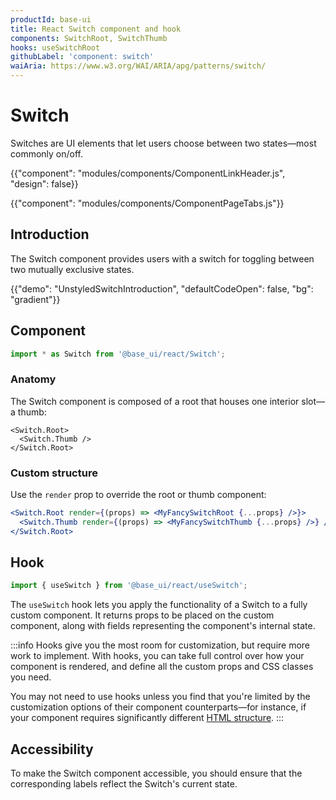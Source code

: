 ```yaml
---
productId: base-ui
title: React Switch component and hook
components: SwitchRoot, SwitchThumb
hooks: useSwitchRoot
githubLabel: 'component: switch'
waiAria: https://www.w3.org/WAI/ARIA/apg/patterns/switch/
---
```


# Switch

<p class="description">Switches are UI elements that let users choose between two states—most commonly on/off.</p>

{{"component": "modules/components/ComponentLinkHeader.js", "design": false}}

{{"component": "modules/components/ComponentPageTabs.js"}}

## Introduction

The Switch component provides users with a switch for toggling between two mutually exclusive states.

{{"demo": "UnstyledSwitchIntroduction", "defaultCodeOpen": false, "bg": "gradient"}}

## Component

```jsx
import * as Switch from '@base_ui/react/Switch';
```

### Anatomy

The Switch component is composed of a root that houses one interior slot—a thumb:

```tsx
<Switch.Root>
  <Switch.Thumb />
</Switch.Root>
```

### Custom structure

Use the `render` prop to override the root or thumb component:

```jsx
<Switch.Root render={(props) => <MyFancySwitchRoot {...props} />}>
  <Switch.Thumb render={(props) => <MyFancySwitchThumb {...props} />} />
</Switch.Root>
```

## Hook

```js
import { useSwitch } from '@base_ui/react/useSwitch';
```

The `useSwitch` hook lets you apply the functionality of a Switch to a fully custom component.
It returns props to be placed on the custom component, along with fields representing the component's internal state.

:::info
Hooks give you the most room for customization, but require more work to implement.
With hooks, you can take full control over how your component is rendered, and define all the custom props and CSS classes you need.

You may not need to use hooks unless you find that you're limited by the customization options of their component counterparts—for instance, if your component requires significantly different [HTML structure](#anatomy).
:::

## Accessibility

To make the Switch component accessible, you should ensure that the corresponding labels reflect the Switch's current state.
